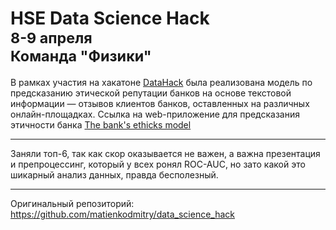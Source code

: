  HSE Data Science Hack </br> <sub> 8-9 апреля </sub> </br> <sub> Команда "Физики" </sub>
========================

 

В рамках участия на хакатоне [DataHack](https://cs.hse.ru/datahack/) была реализована модель по предсказанию этической репутации банков на основе текстовой
информации — отзывов клиентов банков, оставленных на различных онлайн-площадках.
Ссылка на web-приложение для предсказания этичности банка [The bank's ethicks model](https://matienkodmitry-data-science-hack-web-si56d7.streamlit.app)


--------
Заняли топ-6, так как скор оказывается не важен, а важна презентация и препроцессинг, который у всех ронял ROC-AUC, но зато какой это шикарный анализ данных, правда бесполезный.

-------
Оригинальный репозиторий: https://github.com/matienkodmitry/data_science_hack
